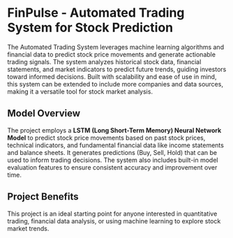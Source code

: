 # FinPulse - Automated Trading System for Stock Prediction

The Automated Trading System leverages machine learning algorithms and financial data to predict stock price movements and generate actionable trading signals. The system analyzes historical stock data, financial statements, and market indicators to predict future trends, guiding investors toward informed decisions. Built with scalability and ease of use in mind, this system can be extended to include more companies and data sources, making it a versatile tool for stock market analysis.

## Model Overview

The project employs a **LSTM (Long Short-Term Memory) Neural Network Model** to predict stock price movements based on past stock prices, technical indicators, and fundamental financial data like income statements and balance sheets. It generates predictions (Buy, Sell, Hold) that can be used to inform trading decisions. The system also includes built-in model evaluation features to ensure consistent accuracy and improvement over time.

## Project Benefits

This project is an ideal starting point for anyone interested in quantitative trading, financial data analysis, or using machine learning to explore stock market trends.

